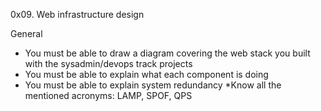 0x09. Web infrastructure design

General
* You must be able to draw a diagram covering the web stack you built with the sysadmin/devops track projects
* You must be able to explain what each component is doing
* You must be able to explain system redundancy
*Know all the mentioned acronyms: LAMP, SPOF, QPS
